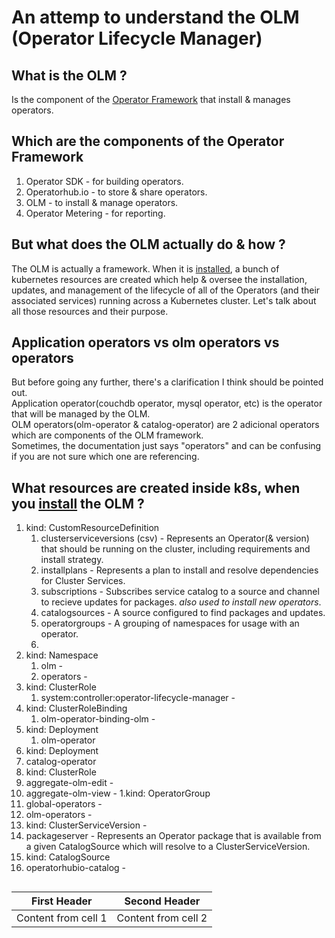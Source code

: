 
# An attemp to understand the OLM (Operator Lifecycle Manager)


## What is the  OLM ?
Is the component of the [Operator Framework](https://github.com/operator-framework) that install & manages operators.

## Which are the components of the Operator Framework
1. Operator SDK - for building operators.
1. Operatorhub.io - to store & share operators.
1. OLM - to install & manage operators.
1. Operator Metering - for reporting.

## But what does the OLM actually do & how ?
The OLM is actually a framework. When it is [installed](https://github.com/operator-framework/operator-lifecycle-manager/blob/master/doc/install/install.md), a bunch of kubernetes resources are created which help & oversee the installation, updates, and management of the lifecycle of all of the Operators (and their associated services) running across a Kubernetes cluster. Let's talk about all those resources and their purpose.

## Application operators vs olm operators vs operators
But before going any further, there's a clarification I think should be pointed out.  
Application operator(couchdb operator, mysql operator, etc) is the operator that will be managed by the OLM.  
OLM operators(olm-operator & catalog-operator) are 2 adicional operators which are components of the OLM framework.  
Sometimes, the documentation just says "operators" and can be confusing if you are not sure which one are referencing.  


## What resources are created inside k8s, when you [install](https://github.com/operator-framework/operator-lifecycle-manager/blob/master/doc/install/install.md) the OLM ?
1. kind: CustomResourceDefinition
   1. clusterserviceversions (csv) - Represents an Operator(& version) that should be running on the cluster, including requirements and install strategy.
   1. installplans - Represents a plan to install and resolve dependencies for Cluster Services.
   1. subscriptions - Subscribes service catalog to a source and channel to recieve updates for packages. _also used to install new operators_.
   1. catalogsources - A source configured to find packages and updates.
   1. operatorgroups - A grouping of namespaces for usage with an operator.
   1. 
1. kind: Namespace
   1. olm - 
   1. operators -
1. kind: ClusterRole
   1. system:controller:operator-lifecycle-manager -
1. kind: ClusterRoleBinding
   1. olm-operator-binding-olm -
1. kind: Deployment
   1. olm-operator
1. kind: Deployment
  1. catalog-operator
1. kind: ClusterRole
  1. aggregate-olm-edit -
  1. aggregate-olm-view -
1.kind: OperatorGroup
  1. global-operators -
  1. olm-operators -
1. kind: ClusterServiceVersion -
  1. packageserver - Represents an Operator package that is available from a given CatalogSource which will resolve to a ClusterServiceVersion.
1. kind: CatalogSource
  1. operatorhubio-catalog -

  
  
  
  
  
  
##
##

First Header | Second Header
------------ | -------------
Content from cell 1 | Content from cell 2

